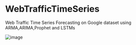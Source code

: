 # WebTrafficTimeSeries
Web Traffic Time Series Forecasting on Google dataset using ARMA,ARIMA,Prophet and LSTMs

![image](https://user-images.githubusercontent.com/92427820/190231858-c363cc94-a780-4406-acd6-9739bbb489cf.png)



